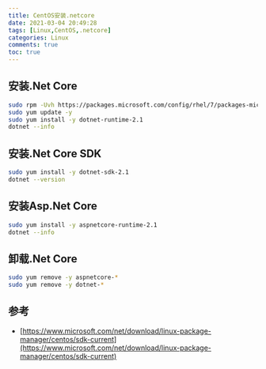 ```yaml
---
title: CentOS安装.netcore
date: 2021-03-04 20:49:28
tags: [Linux,CentOS,.netcore]
categories: Linux
comments: true
toc: true
---
```




## 安装.Net Core

``` bash
sudo rpm -Uvh https://packages.microsoft.com/config/rhel/7/packages-microsoft-prod.rpm
sudo yum update -y
sudo yum install -y dotnet-runtime-2.1
dotnet --info

```


## 安装.Net Core SDK
``` bash
sudo yum install -y dotnet-sdk-2.1
dotnet --version

```
 

## 安装Asp.Net Core
``` bash
sudo yum install -y aspnetcore-runtime-2.1
dotnet --info

```
 

## 卸载.Net Core
``` bash
sudo yum remove -y aspnetcore-*
sudo yum remove -y dotnet-*

```

## 参考

- [https://www.microsoft.com/net/download/linux-package-manager/centos/sdk-current](https://www.microsoft.com/net/download/linux-package-manager/centos/sdk-current)